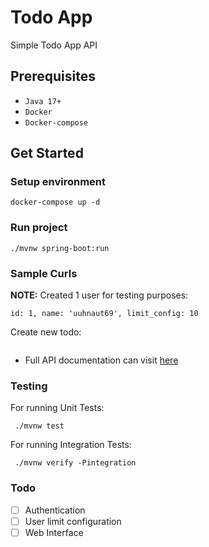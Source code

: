 # Todo App
Simple Todo App API

## Prerequisites

- `Java 17+`
- `Docker`
- `Docker-compose`

## Get Started

### Setup environment

```shell
docker-compose up -d
```

### Run project

```shell
./mvnw spring-boot:run 
```

### Sample Curls

**NOTE:**
Created 1 user for testing purposes:
```shell
id: 1, name: 'uuhnaut69', limit_config: 10
```

Create new todo:

```shell

```

- Full API documentation can visit [here]()


### Testing

For running Unit Tests:

```shell
 ./mvnw test 
```

For running Integration Tests:

```shell
 ./mvnw verify -Pintegration 
```


### Todo

- [ ] Authentication
- [ ] User limit configuration
- [ ] Web Interface